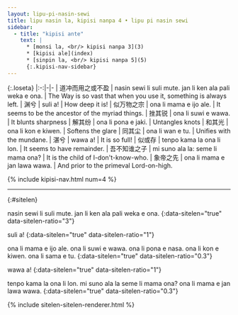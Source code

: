 ```yaml
---
layout: lipu-pi-nasin-sewi
title: lipu nasin la, kipisi nanpa 4 • lipu pi nasin sewi
sidebar:
  - title: "kipisi ante"
    text: |
      * [monsi la, <br/> kipisi nanpa 3](3)
      * [kipisi ale](index)
      * [sinpin la, <br/> kipisi nanpa 5](5)
      {:.kipisi-nav-sidebar}
---
```


{:.loseta}
|:-:|-|-
| 道冲而用<wbr/>之或不盈 | nasin sewi li suli mute. jan li ken ala pali weka e ona. | The Way is so vast that when you use it, something is always left.
| 渊兮                  | suli a!                                                  | How deep it is!
| 似万物之宗            | ona li mama e ijo ale.                                   | It seems to be the ancestor of the myriad things.
| 挫其锐                | ona li suwi e wawa.                                      | It blunts sharpness
| 解其纷                | ona li pona e jaki.                                      | Untangles knots
| 和其光                | ona li kon e kiwen.                                      | Softens the glare
| 同其尘                | ona li wan e tu.                                         | Unifies with the mundane.
| 湛兮                  | wawa a!                                                  | It is so full!
| 似或存                | tenpo kama la ona li lon.                                | It seems to have remainder.
| 吾不知<wbr/>谁之子     | mi suno ala la: seme li mama ona?                        | It is the child of I-don't-know-who.
| 象帝之先              | ona li mama e jan lawa wawa.                             | And prior to the primeval Lord-on-high.

{% include kipisi-nav.html num=4 %}

-------
{:#sitelen}

nasin sewi li suli mute. jan li ken ala pali weka e ona.
{:data-sitelen="true" data-sitelen-ratio="3"}

suli a!
{:data-sitelen="true" data-sitelen-ratio="1"}

ona li mama e ijo ale.
ona li suwi e wawa.
ona li pona e nasa.
ona li kon e kiwen.
ona li sama e tu.
{:data-sitelen="true" data-sitelen-ratio="0.3"}

wawa a!
{:data-sitelen="true" data-sitelen-ratio="1"}

tenpo kama la ona li lon.
mi suno ala la seme li mama ona?
ona li mama e jan lawa wawa.
{:data-sitelen="true" data-sitelen-ratio="0.3"}

{% include sitelen-sitelen-renderer.html %}
